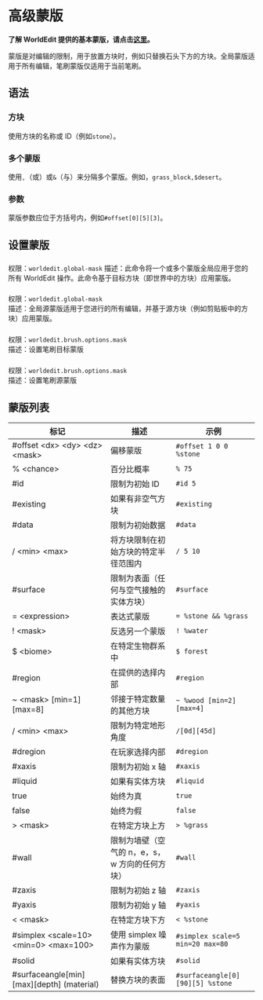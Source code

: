 # 高级蒙版

**了解 WorldEdit 提供的基本蒙版，请点击[这里](https://worldedit.readthedocs.io/en/latest/usage/general/masks/)。**

蒙版是对编辑的限制，用于放置方块时，例如只替换石头下方的方块。全局蒙版适用于所有编辑，笔刷蒙版仅适用于当前笔刷。

## 语法

### 方块

使用方块的名称或 ID（例如`stone`）。

### 多个蒙版

使用`,`（或）或`&`（与）来分隔多个蒙版。例如，`grass_block,$desert`。

### 参数

蒙版参数应位于方括号内，例如`#offset[0][5][3]`。

## 设置蒙版

###

权限：`worldedit.global-mask` 描述：此命令将一个或多个蒙版全局应用于您的所有 WorldEdit 操作。此命令基于目标方块（即世界中的方块）应用蒙版。

###

权限：`worldedit.global-mask`  
描述：全局源蒙版适用于您进行的所有编辑，并基于源方块（例如剪贴板中的方块）应用蒙版。

###

权限：`worldedit.brush.options.mask`  
描述：设置笔刷目标蒙版

###

权限：`worldedit.brush.options.mask`  
描述：设置笔刷源蒙版

## 蒙版列表

| 标记                                                     | 描述                                           | 示例                             |
| -------------------------------------------------------- | ---------------------------------------------- | -------------------------------- |
| \#offset &lt;dx&gt; &lt;dy&gt; &lt;dz&gt; &lt;mask&gt;   | 偏移蒙版                                       | `#offset 1 0 0 %stone`           |
| % &lt;chance&gt;                                         | 百分比概率                                     | `% 75`                           |
| \#id                                                     | 限制为初始 ID                                  | `#id 5`                          |
| \#existing                                               | 如果有非空气方块                               | `#existing`                      |
| \#data                                                   | 限制为初始数据                                 | `#data`                          |
| / &lt;min&gt; &lt;max&gt;                                | 将方块限制在初始方块的特定半径范围内           | `/ 5 10`                         |
| \#surface                                                | 限制为表面（任何与空气接触的实体方块）         | `#surface`                       |
| = &lt;expression&gt;                                     | 表达式蒙版                                     | `= %stone && %grass`             |
| ! &lt;mask&gt;                                           | 反选另一个蒙版                                 | `! %water`                       |
| $ &lt;biome&gt;                                          | 在特定生物群系中                               | `$ forest`                       |
| \#region                                                 | 在提供的选择内部                               | `#region`                        |
| ~ &lt;mask&gt; \[min=1\] \[max=8\]                       | 邻接于特定数量的其他方块                       | `~ %wood [min=2] [max=4]`        |
| / &lt;min&gt; &lt;max&gt;                                | 限制为特定地形角度                             | `/[0d][45d]`                     |
| \#dregion                                                | 在玩家选择内部                                 | `#dregion`                       |
| \#xaxis                                                  | 限制为初始 x 轴                                | `#xaxis`                         |
| \#liquid                                                 | 如果有实体方块                                 | `#liquid`                        |
| true                                                     | 始终为真                                       | `true`                           |
| false                                                    | 始终为假                                       | `false`                          |
| &gt; &lt;mask&gt;                                        | 在特定方块上方                                 | `> %grass`                       |
| \#wall                                                   | 限制为墙壁（空气的 n，e，s，w 方向的任何方块） | `#wall`                          |
| \#zaxis                                                  | 限制为初始 z 轴                                | `#zaxis`                         |
| \#yaxis                                                  | 限制为初始 y 轴                                | `#yaxis`                         |
| &lt; &lt;mask&gt;                                        | 在特定方块下方                                 | `< %stone`                       |
| \#simplex &lt;scale=10&gt; &lt;min=0&gt; &lt;max=100&gt; | 使用 simplex 噪声作为蒙版                      | `#simplex scale=5 min=20 max=80` |
| \#solid                                                  | 如果有实体方块                                 | `#solid`                         |
| \#surfaceangle\[min\]\[max\]\[depth\] (material)         | 替换方块的表面                                 | `#surfaceangle[0][90][5] %stone` |
